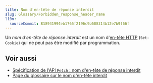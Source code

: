 ```yaml
---
title: Nom d'en-tête de réponse interdit
slug: Glossary/Forbidden_response_header_name
l10n:
  sourceCommit: 818941994eb1765f2196c9b588314b12e7b9f66f
---
```

Un _nom d'en-tête de réponse interdit_ est un nom d'[en-tête HTTP](/fr/docs/Web/HTTP/Headers) (`Set-Cookie`) qui ne peut pas être modifié par programmation.

## Voir aussi

- [Spécification de l'API `Fetch`&nbsp;: nom d'en-tête de réponse interdit](https://fetch.spec.whatwg.org/#forbidden-response-header-name)
- [Page du glossaire sur le nom d'en-tête interdit](/fr/docs/Glossary/Forbidden_header_name)
